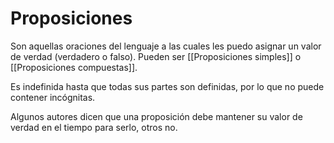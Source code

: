 # Proposiciones

Son aquellas oraciones del lenguaje a las cuales les puedo asignar un valor de verdad (verdadero o falso). Pueden ser [[Proposiciones simples]] o [[Proposiciones compuestas]].

Es indefinida hasta que todas sus partes son definidas, por lo que no puede contener incógnitas.

Algunos autores dicen que una proposición debe mantener su valor de verdad en el tiempo para serlo, otros no.
